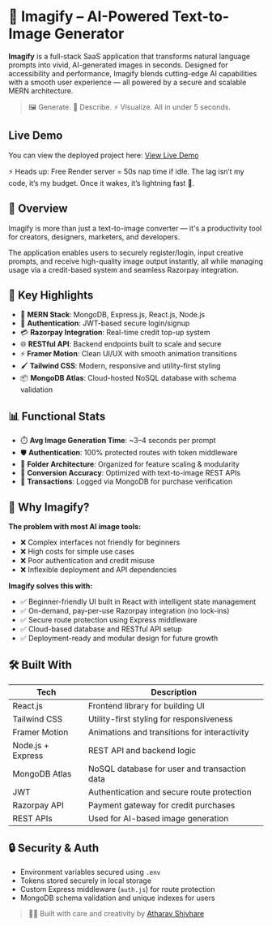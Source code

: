 # 🧠 Imagify – AI-Powered Text-to-Image Generator

**Imagify** is a full-stack SaaS application that transforms natural language prompts into vivid, AI-generated images in seconds. Designed for accessibility and performance, Imagify blends cutting-edge AI capabilities with a smooth user experience — all powered by a secure and scalable MERN architecture.

> 🖼️ Generate. 💬 Describe. ⚡ Visualize. All in under 5 seconds.


## Live Demo

You can view the deployed project here: [View Live Demo](https://imagify-orpin-gamma.vercel.app/)

⚡ Heads up: Free Render server = 50s nap time if idle. The lag isn’t my code, it’s my budget. Once it wakes, it’s lightning fast 🚀.


  
## 🚀 Overview

Imagify is more than just a text-to-image converter — it's a productivity tool for creators, designers, marketers, and developers.

The application enables users to securely register/login, input creative prompts, and receive high-quality image output instantly, all while managing usage via a credit-based system and seamless Razorpay integration.

  
## 🔧 Key Highlights

- 🧩 **MERN Stack**: MongoDB, Express.js, React.js, Node.js  
- 🔐 **Authentication**: JWT-based secure login/signup  
- 💳 **Razorpay Integration**: Real-time credit top-up system  
- 🌐 **RESTful API**: Backend endpoints built to scale and secure  
- ⚡ **Framer Motion**: Clean UI/UX with smooth animation transitions  
- 🖌️ **Tailwind CSS**: Modern, responsive and utility-first styling  
- 📦 **MongoDB Atlas**: Cloud-hosted NoSQL database with schema validation

  
## 📊 Functional Stats

- ⏱️ **Avg Image Generation Time**: ~3–4 seconds per prompt  
- 🛡️ **Authentication**: 100% protected routes with token middleware  
- 📁 **Folder Architecture**: Organized for feature scaling & modularity  
- 🎯 **Conversion Accuracy**: Optimized with text-to-image REST APIs  
- 🧾 **Transactions**: Logged via MongoDB for purchase verification

  
## 🧠 Why Imagify?

**The problem with most AI image tools:**  

- ❌ Complex interfaces not friendly for beginners  
- ❌ High costs for simple use cases  
- ❌ Poor authentication and credit misuse  
- ❌ Inflexible deployment and API dependencies  

**Imagify solves this with:**  

- ✅ Beginner-friendly UI built in React with intelligent state management  
- ✅ On-demand, pay-per-use Razorpay integration (no lock-ins)  
- ✅ Secure route protection using Express middleware  
- ✅ Cloud-based database and RESTful API setup  
- ✅ Deployment-ready and modular design for future growth

  
## 🛠️ Built With

| Tech               | Description                                      |
|--------------------|--------------------------------------------------|
| React.js           | Frontend library for building UI                 |
| Tailwind CSS       | Utility-first styling for responsiveness         |
| Framer Motion      | Animations and transitions for interactivity     |
| Node.js + Express  | REST API and backend logic                       |
| MongoDB Atlas      | NoSQL database for user and transaction data     |
| JWT                | Authentication and secure route protection       |
| Razorpay API       | Payment gateway for credit purchases             |
| REST APIs          | Used for AI-based image generation               |

  

  
## 🔒 Security & Auth

- Environment variables secured using `.env`  
- Tokens stored securely in local storage  
- Custom Express middleware (`auth.js`) for route protection  
- MongoDB schema validation and unique indexes for users

  
> 👨‍💻 Built with care and creativity by [Atharav Shivhare](https://github.com/Athyy7)

